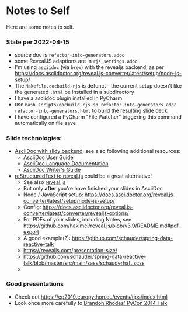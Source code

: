 # Notes to Self

Here are some notes to self.

### State per 2022-04-15

- source doc is `refactor-into-generators.adoc`
- some RevealJS adaptions are in `rjs_settings.adoc`
- I'm using `asciidoc` (via `brew`) with the revealjs backend, as per
  https://docs.asciidoctor.org/reveal.js-converter/latest/setup/node-js-setup/ 
- The `Makefile.docbuild-rjs` is defunct - the current setup doesn't like
  the generated `.html` be installed in a subdirectory
- I have a asciidoc plugin installed in PyCharm
- use `bash scripts/docbuild-rjs.sh refactor-into-generators.adoc refactor-into-generators.html`
  to build the resulting slide deck
- I have configured a PyCharm "File Watcher" triggering this command automatically on file save

### Slide technologies:

- [AsciiDoc with slidy backend](https://asciidoc-py.github.io/slidy.html), see also following additional resources:
  - [AsciiDoc User Guide](https://asciidoc-py.github.io/userguide.html) 
  - [AsciiDoc Language Documentation](https://docs.asciidoctor.org/asciidoc/latest/)
  - [AsciiDoc Writer's Guide](https://asciidoctor.org/docs/asciidoc-writers-guide/)
- [reStructuredText to reveal.js](https://github.com/LLNL/rst2slides) could be a great alternative!
  - See also [reveal.js](https://github.com/hakimel/reveal.js/)
  - But only **after** you're have finished your slides in AsciiDoc
  - Node / JavaScript setup: https://docs.asciidoctor.org/reveal.js-converter/latest/setup/node-js-setup/
  - Config: https://docs.asciidoctor.org/reveal.js-converter/latest/converter/revealjs-options/
  - For PDFs of your slides, including Notes, see
    https://github.com/hakimel/reveal.js/blob/v3.9/README.md#pdf-export
  - A good example(?): https://github.com/schauder/spring-data-reactive-talk 
  - https://revealjs.com/presentation-size/
  - https://github.com/schauder/spring-data-reactive-talk/blob/master/src/main/sass/schauderhaft.scss
  - 
    
### Good presentations
- Check out https://ep2019.europython.eu/events/tips/index.html
- Look once more carefully to [Brandon Rhodes' PyCon 2014 Talk](https://www.youtube.com/watch?v=fYlnfvKVDoM&t=331s&ab_channel=PyCon2014)

